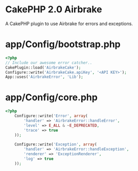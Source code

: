 CakePHP 2.0 Airbrake
============

A CakePHP plugin to use Airbrake for errors and exceptions.

app/Config/bootstrap.php
=========================

```php
<?php
// Include our awesome error catcher..
CakePlugin::load('AirbrakeCake');
Configure::write('AirbrakeCake.apiKey', '<API KEY>');
App::uses('AirbrakeError', 'Lib');
```

app/Config/core.php
=========================

```php
<?php
	Configure::write('Error', array(
		'handler' => 'AirbrakeError::handleError',
		'level' => E_ALL & ~E_DEPRECATED,
		'trace' => true
	));
	
	Configure::write('Exception', array(
		'handler' => 'AirbrakeError::handleException',
		'renderer' => 'ExceptionRenderer',
		'log' => true
	));
```